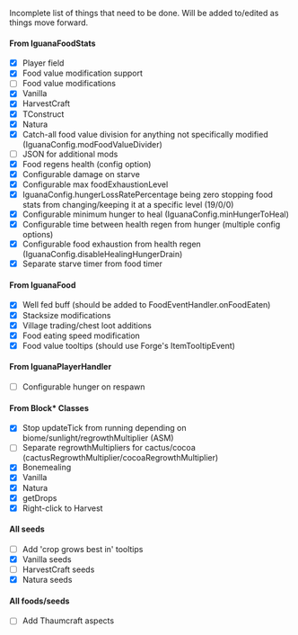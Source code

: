 Incomplete list of things that need to be done. Will be added to/edited as things move forward.

#### From IguanaFoodStats
- [x] Player field
- [x] Food value modification support
- [ ] Food value modifications
 - [x] Vanilla
 - [x] HarvestCraft
 - [x] TConstruct
 - [x] Natura
 - [x] Catch-all food value division for anything not specifically modified (IguanaConfig.modFoodValueDivider)
 - [ ] JSON for additional mods
- [x] Food regens health (config option)
- [x] Configurable damage on starve
- [x] Configurable max foodExhaustionLevel
- [x] IguanaConfig.hungerLossRatePercentage being zero stopping food stats from changing/keeping it at a specific level (19/0/0)
- [x] Configurable minimum hunger to heal (IguanaConfig.minHungerToHeal)
- [x] Configurable time between health regen from hunger (multiple config options)
- [x] Configurable food exhaustion from health regen (IguanaConfig.disableHealingHungerDrain)
- [x] Separate starve timer from food timer

#### From IguanaFood
- [x] Well fed buff (should be added to FoodEventHandler.onFoodEaten)
- [x] Stacksize modifications
- [x] Village trading/chest loot additions
- [x] Food eating speed modification
- [x] Food value tooltips (should use Forge's ItemTooltipEvent)

#### From IguanaPlayerHandler
- [ ] Configurable hunger on respawn

#### From Block* Classes
- [x] Stop updateTick from running depending on biome/sunlight/regrowthMultiplier (ASM)
 - [ ] Separate regrowthMultipliers for cactus/cocoa (cactusRegrowthMultiplier/cocoaRegrowthMultiplier)
- [x] Bonemealing
 - [x] Vanilla
 - [x] Natura
- [x] getDrops
- [x] Right-click to Harvest

#### All seeds
- [ ] Add 'crop grows best in' tooltips
 - [x] Vanilla seeds
 - [ ] HarvestCraft seeds
 - [x] Natura seeds

#### All foods/seeds
- [ ] Add Thaumcraft aspects
